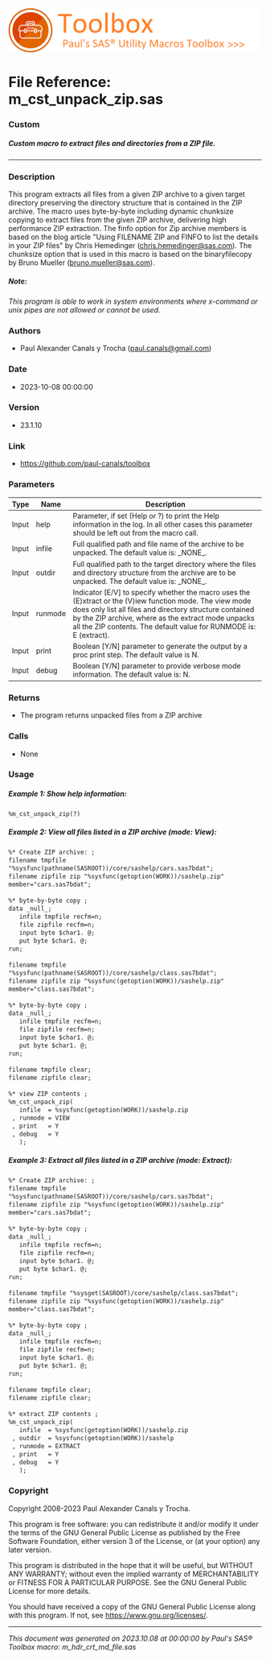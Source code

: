 ![../../misc/images/doc_banner.png](../../misc/images/doc_banner.png)
# 
# File Reference: m_cst_unpack_zip.sas

### Custom

##### Custom macro to extract files and directories from a ZIP file.

***

### Description
This program extracts all files from a given ZIP archive to a given target directory preserving the directory structure that is contained in the ZIP archive. The macro uses byte-by-byte including dynamic chunksize copying to extract files from the given ZIP archive, delivering high performance ZIP extraction. The finfo option for Zip archive members is based on the blog article "Using FILENAME ZIP and FINFO to list the details in your ZIP files" by Chris Hemedinger (chris.hemedinger@sas.com). The chunksize option that is used in this macro is based on the binaryfilecopy by Bruno Mueller (bruno.mueller@sas.com).

##### *Note:*
*This program is able to work in system environments where x-command or unix pipes are not allowed or cannot be used.*

### Authors
* Paul Alexander Canals y Trocha (paul.canals@gmail.com)

### Date
* 2023-10-08 00:00:00

### Version
* 23.1.10

### Link
* https://github.com/paul-canals/toolbox

### Parameters
| Type | Name | Description |
| ---- | ---- | ----------- |
| Input | help | Parameter, if set (Help or ?) to print the Help information in the log. In all other cases this parameter should be left out from the macro call. |
| Input | infile | Full qualified path and file name of the archive to be unpacked. The default value is: \_NONE\_. |
| Input | outdir | Full qualified path to the target directory where the files and directory structure from the archive are to be unpacked. The default value is: \_NONE\_. |
| Input | runmode | Indicator [E/V] to specify whether the macro uses the (E)xtract or the (V)iew function mode. The view mode does only list all files and directory structure contained by the ZIP archive, where as the extract mode unpacks all the ZIP contents. The default value for RUNMODE is: E (extract). |
| Input | print | Boolean [Y/N] parameter to generate the output by a proc print step. The default value is N. |
| Input | debug | Boolean [Y/N] parameter to provide verbose mode information. The default value is: N. |

### Returns
* The program returns unpacked files from a ZIP archive

### Calls
* None

### Usage

##### Example 1: Show help information:
```sas
%m_cst_unpack_zip(?)
```

##### Example 2: View all files listed in a ZIP archive (mode: View):
```sas
%* Create ZIP archive: ;
filename tmpfile "%sysfunc(pathname(SASROOT))/core/sashelp/cars.sas7bdat";
filename zipfile zip "%sysfunc(getoption(WORK))/sashelp.zip" member="cars.sas7bdat";

%* byte-by-byte copy ;
data _null_;
   infile tmpfile recfm=n;
   file zipfile recfm=n;
   input byte $char1. @;
   put byte $char1. @;
run;

filename tmpfile "%sysfunc(pathname(SASROOT))/core/sashelp/class.sas7bdat";
filename zipfile zip "%sysfunc(getoption(WORK))/sashelp.zip" member="class.sas7bdat";

%* byte-by-byte copy ;
data _null_;
   infile tmpfile recfm=n;
   file zipfile recfm=n;
   input byte $char1. @;
   put byte $char1. @;
run;

filename tmpfile clear;
filename zipfile clear;

%* view ZIP contents ;
%m_cst_unpack_zip(
   infile  = %sysfunc(getoption(WORK))/sashelp.zip
 , runmode = VIEW
 , print   = Y
 , debug   = Y
   );
```

##### Example 3: Extract all files listed in a ZIP archive (mode: Extract):
```sas
%* Create ZIP archive: ;
filename tmpfile "%sysfunc(pathname(SASROOT))/core/sashelp/cars.sas7bdat";
filename zipfile zip "%sysfunc(getoption(WORK))/sashelp.zip" member="cars.sas7bdat";

%* byte-by-byte copy ;
data _null_;
   infile tmpfile recfm=n;
   file zipfile recfm=n;
   input byte $char1. @;
   put byte $char1. @;
run;

filename tmpfile "%sysget(SASROOT)/core/sashelp/class.sas7bdat";
filename zipfile zip "%sysfunc(getoption(WORK))/sashelp.zip" member="class.sas7bdat";

%* byte-by-byte copy ;
data _null_;
   infile tmpfile recfm=n;
   file zipfile recfm=n;
   input byte $char1. @;
   put byte $char1. @;
run;

filename tmpfile clear;
filename zipfile clear;

%* extract ZIP contents ;
%m_cst_unpack_zip(
   infile  = %sysfunc(getoption(WORK))/sashelp.zip
 , outdir  = %sysfunc(getoption(WORK))/sashelp
 , runmode = EXTRACT
 , print   = Y
 , debug   = Y
   );
```

### Copyright
Copyright 2008-2023 Paul Alexander Canals y Trocha. 
 
This program is free software: you can redistribute it and/or modify 
it under the terms of the GNU General Public License as published by 
the Free Software Foundation, either version 3 of the License, or 
(at your option) any later version. 
 
This program is distributed in the hope that it will be useful, 
but WITHOUT ANY WARRANTY; without even the implied warranty of 
MERCHANTABILITY or FITNESS FOR A PARTICULAR PURPOSE. See the 
GNU General Public License for more details. 
 
You should have received a copy of the GNU General Public License 
along with this program. If not, see <https://www.gnu.org/licenses/>. 


***
*This document was generated on 2023.10.08 at 00:00:00 by Paul's SAS&reg; Toolbox macro: m_hdr_crt_md_file.sas*
